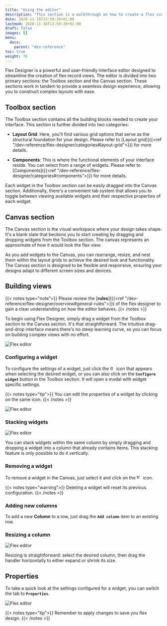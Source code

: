 ```yaml
---
title: "Using the editor"
description: "This section is a walkthrough on how to create a flex view using the flex designer."
date: 2020-11-16T13:59:39+01:00
lastmod: 2020-11-16T13:59:39+01:00
draft: false
images: []
menu:
  docs:
    parent: "dev-reference"
toc: true
weight: 76
---
```


Flex Designer is a powerful and user-friendly interface editor designed to streamline the creation of flex record views. The editor is divided into two primary sections: the Toolbox section and the Canvas section. These sections work in tandem to provide a seamless design experience, allowing you to construct complex layouts with ease.

## Toolbox section

The Toolbox section contains all the building blocks needed to create your interface. This section is further divided into two categories:

- **Layout Grid**: Here, you'll find various grid options that serve as the structural foundation for your design. Please refer to [Layout grid]({{<ref "/dev-reference/flex-designer/categories#layout-grid">}}) for more details.

- **Components**: This is where the functional elements of your interface reside. You can select from a range of widgets. Please refer to [Components]({{<ref "/dev-reference/flex-designer/categories#components">}}) for more details.

Each widget in the Toolbox section can be easily dragged into the Canvas section. Additionally, there's a convenient tab system that allows you to toggle between viewing available widgets and their respective properties of each widget.

## Canvas section

The Canvas section is the visual workspace where your design takes shape. It's a blank slate that beckons you to start creating by dragging and dropping widgets from the Toolbox section. The canvas represents an approximate of how it would look the flex view.

As you add widgets to the Canvas, you can rearrange, resize, and nest them within the layout grids to achieve the desired look and functionality. The Canvas section is designed to be flexible and responsive, ensuring your designs adapt to different screen sizes and devices.

## Building views

{{< notes type="note">}}
Please review the [**rules**]({{<ref "/dev-reference/flex-designer/overview#general-rules">}}) of the flex designer to gain a clear understanding on how the editor behaves.
{{< /notes >}}

To begin using Flex Designer, simply drag a widget from the Toolbox section to the Canvas section. It's that straightforward. The intuitive drag-and-drop interface means there's no steep learning curve, so you can focus on building complex views with no effort.

![Flex editor](/images/vendor/flex-designer/flex-designer.gif)


### Configuring a widget

To configure the settings of a widget, just click the <img src="/images/vendor/flex-designer/gear.svg" alt="gear" width="16"/> icon that appears when selecting the desired widget, or you can also click on the **`Configure widget`** button in the Toolbox section. It will open a modal with widget specific settings.

{{< notes type="tip">}}
You can edit the properties of a widget by clicking on the same icon.
{{< /notes >}}


![Flex editor](/images/vendor/flex-designer/editing-settings.gif)

### Stacking widgets
![Flex editor](/images/vendor/flex-designer/stacking-widgets.gif)

You can stack widgets within the same column by simply dragging and dropping a widget into a column that already contains items. This stacking feature is only possible to do it vertically.


### Removing a widget

To remove a widget in the Canvas, just select it and click on the <img src="/images/vendor/flex-designer/trash.svg" alt="trash" width="16"/> icon.

{{< notes type="warning">}}
Deleting a widget will reset its previous configuration.
{{< /notes >}}

### Adding new columns

To add a new **Column** to a row, just drag the **`Add column`** item to an existing row.

### Resizing a column

![Flex editor](/images/vendor/flex-designer/resizing.gif)

Resizing is straightforward: select the desired column, then drag the handler horizontally to either expand or shrink its size.

## Properties

To take a quick look at the settings configured for a widget, you can switch the tab to **`Properties`**. 

![Flex editor](/images/vendor/flex-designer/properties.png)


{{< notes type="tip">}}
Remember to apply changes to save you flex design.
{{< /notes >}}
